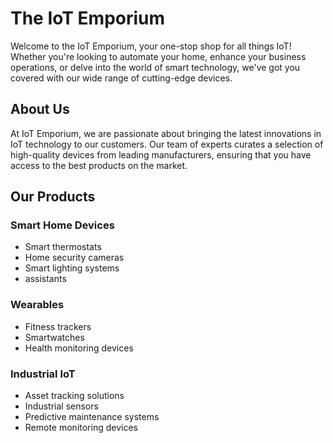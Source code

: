 <h1>The IoT Emporium</h1>
Welcome to the IoT Emporium, your one-stop shop for all things IoT! Whether you're looking to automate your home, enhance your business operations, or delve into the world of smart technology, we've got you covered with our wide range of cutting-edge devices.

<h2>About Us</h2>
At IoT Emporium, we are passionate about bringing the latest innovations in IoT technology to our customers. Our team of experts curates a selection of high-quality devices from leading manufacturers, ensuring that you have access to the best products on the market.

<h2>Our Products</h2>
<h3>Smart Home Devices</h3>
<ul>
    <li>Smart thermostats</li>
    <li>Home security cameras</li>
    <li>Smart lighting systems</li>
    <li>assistants</li>
</ul>

<h3>Wearables</h3>
<ul>
    <li>Fitness trackers</li>
    <li>Smartwatches</li>
    <li>Health monitoring devices</li>
</ul>

<h3>Industrial IoT</h3>
<ul>
    <li>Asset tracking solutions</li>
    <li>Industrial sensors</li>
    <li>Predictive maintenance systems</li>
    <li>Remote monitoring devices</li>
</ul>

